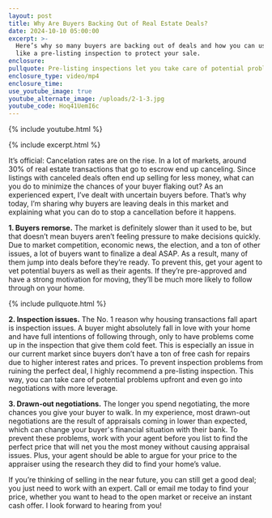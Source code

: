 ```yaml
---
layout: post
title: Why Are Buyers Backing Out of Real Estate Deals?
date: 2024-10-10 05:00:00
excerpt: >-
  Here’s why so many buyers are backing out of deals and how you can use things
  like a pre-listing inspection to protect your sale. 
enclosure:
pullquote: Pre-listing inspections let you take care of potential problems upfront.
enclosure_type: video/mp4
enclosure_time:
use_youtube_image: true
youtube_alternate_image: /uploads/2-1-3.jpg
youtube_code: Hoq41UemI6c
---
```

{% include youtube.html %}

{% include excerpt.html %}

It’s official: Cancelation rates are on the rise. In a lot of markets, around 30% of real estate transactions that go to escrow end up canceling. Since listings with canceled deals often end up selling for less money, what can you do to minimize the chances of your buyer flaking out? As an experienced expert, I’ve dealt with uncertain buyers before. That’s why today, I’m sharing why buyers are leaving deals in this market and explaining what you can do to stop a cancellation before it happens.

**1\. Buyers remorse.** The market is definitely slower than it used to be, but that doesn’t mean buyers aren’t feeling pressure to make decisions quickly. Due to market competition, economic news, the election, and a ton of other issues, a lot of buyers want to finalize a deal ASAP. As a result, many of them jump into deals before they’re ready. To prevent this, get your agent to vet potential buyers as well as their agents. If they’re pre-approved and have a strong motivation for moving, they’ll be much more likely to follow through on your home.

{% include pullquote.html %}

**2\. Inspection issues.** The No. 1 reason why housing transactions fall apart is inspection issues. A buyer might absolutely fall in love with your home and have full intentions of following through, only to have problems come up in the inspection that give them cold feet. This is especially an issue in our current market since buyers don’t have a ton of free cash for repairs due to higher interest rates and prices. To prevent inspection problems from ruining the perfect deal, I highly recommend a pre-listing inspection. This way, you can take care of potential problems upfront and even go into negotiations with more leverage.

**3\. Drawn-out negotiations.** The longer you spend negotiating, the more chances you give your buyer to walk. In my experience, most drawn-out negotiations are the result of appraisals coming in lower than expected, which can change your buyer's financial situation with their bank. To prevent these problems, work with your agent before you list to find the perfect price that will net you the most money without causing appraisal issues. Plus, your agent should be able to argue for your price to the appraiser using the research they did to find your home’s value.

If you’re thinking of selling in the near future, you can still get a good deal; you just need to work with an expert. Call or email me today to find your price, whether you want to head to the open market or receive an instant cash offer. I look forward to hearing from you!